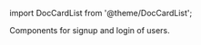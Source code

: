 import DocCardList from '@theme/DocCardList';

Components for signup and login of users.

<DocCardList />